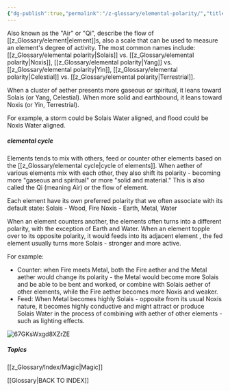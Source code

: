 ```yaml
---
{"dg-publish":true,"permalink":"/z-glossary/elemental-polarity/","title":"Elemental Polarity","hide":true,"dgShowInlineTitle":true,"noteIcon":""}
---
```


Also known as the "Air" or "Qi", describe the flow of [[z_Glossary/element\|element]]s, also a scale that can be used to measure an element's degree of activity. The most common names include: [[z_Glossary/elemental polarity\|Solais]] vs. [[z_Glossary/elemental polarity\|Noxis]], [[z_Glossary/elemental polarity\|Yang]] vs. [[z_Glossary/elemental polarity\|Yin]], [[z_Glossary/elemental polarity\|Celestial]] vs. [[z_Glossary/elemental polarity\|Terrestrial]].

When a cluster of aether presents more gaseous or spiritual, it leans toward Solais (or Yang, Celestial). When more solid and earthbound, it leans toward Noxis (or Yin, Terrestrial). 

For example, a storm could be Solais Water aligned, and flood could be Noxis Water aligned. 

##### elemental cycle 
Elements tends to mix with others, feed or counter other elements based on the [[z_Glossary/elemental cycle\|cycle of elements]]. When aether of various elements mix with each other, they also shift its polarity - becoming more "gaseous and spiritual" or more "solid and material." This is also called the Qi (meaning Air) or the flow of element.  

Each element have its own preferred polarity that we often associate with its default state: 
Solais - Wood, Fire
Noxis - Earth, Metal, Water

When an element counters another, the elements often turns into a different polarity, with the exception of Earth and Water. When an element topple over to its opposite polarity, it would feeds into its adjacent element , the fed element usually turns more Solais - stronger and more active. 

For example: 
 - Counter: when Fire meets Metal, both the Fire aether and the Metal aether would change its polarity - the Metal would become more Solais and be able to be bent and worked, or combine with Solais aether of other elements, while the Fire aether becomes more Noxis and weaker. 
 - Feed: When Metal becomes highly Solais - opposite from its usual Noxis nature, it becomes highly conductive and might attract or produce Solais Water in the process of combining with aether of other elements - such as lighting effects. 





![67GKsWxgd8XZrZE](https://i.imgur.com/XMmCVWl.png)



##### Topics
[[z_Glossary/Index/Magic\|Magic]]


[[Glossary\|BACK TO INDEX]]